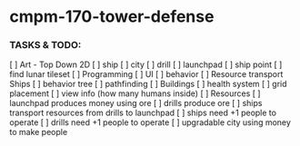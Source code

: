 # cmpm-170-tower-defense
### TASKS & TODO: 
[ ] Art - Top Down 2D
	[ ] ship
	[ ] city
	[ ] drill
	[ ] launchpad
	[ ] ship point
	[ ] find lunar tileset
[ ] Programming
	[ ] UI
	[ ] behavior
	[ ] Resource transport Ships
		[ ] behavior tree
		[ ] pathfinding 
	[ ] Buildings
		[ ] health system
		[ ] grid placement
		[ ] view info (how many humans inside)
	[ ] Resources
		[ ] launchpad produces money using ore
		[ ] drills produce ore
		[ ] ships transport resources from drills to launchpad
		[ ] ships need +1 people to operate
		[ ] drills need +1 people to operate
		[ ] upgradable city using money to make people
		
		
